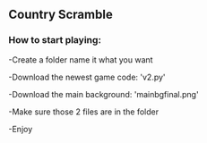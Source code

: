 ## Country Scramble

### How to start playing:

-Create a folder name it what you want

-Download the newest game code: 'v2.py'

-Download the main background: 'mainbgfinal.png'

-Make sure those 2 files are in the folder

-Enjoy
